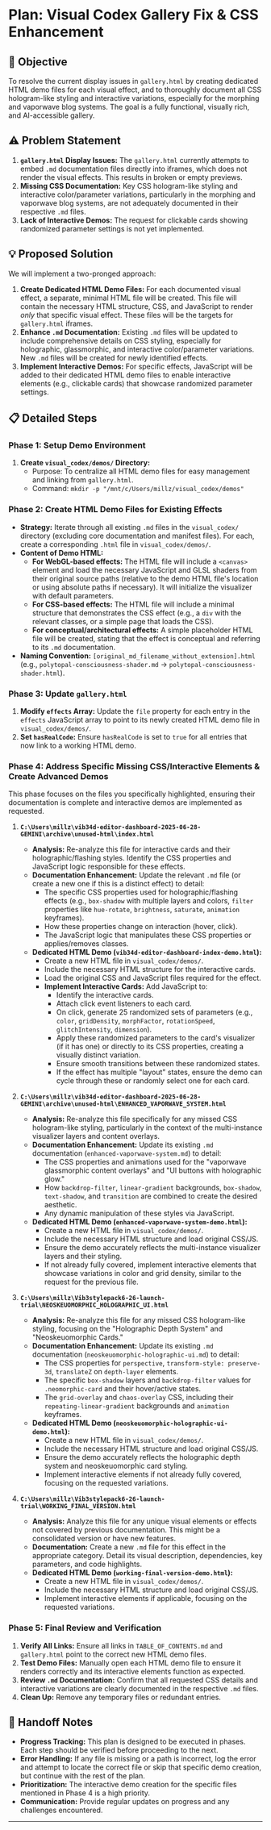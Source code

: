 # Plan: Visual Codex Gallery Fix & CSS Enhancement

## 🎯 Objective

To resolve the current display issues in `gallery.html` by creating dedicated HTML demo files for each visual effect, and to thoroughly document all CSS hologram-like styling and interactive variations, especially for the morphing and vaporwave blog systems. The goal is a fully functional, visually rich, and AI-accessible gallery.

## ⚠️ Problem Statement

1.  **`gallery.html` Display Issues:** The `gallery.html` currently attempts to embed `.md` documentation files directly into iframes, which does not render the visual effects. This results in broken or empty previews.
2.  **Missing CSS Documentation:** Key CSS hologram-like styling and interactive color/parameter variations, particularly in the morphing and vaporwave blog systems, are not adequately documented in their respective `.md` files.
3.  **Lack of Interactive Demos:** The request for clickable cards showing randomized parameter settings is not yet implemented.

## 💡 Proposed Solution

We will implement a two-pronged approach:

1.  **Create Dedicated HTML Demo Files:** For each documented visual effect, a separate, minimal HTML file will be created. This file will contain the necessary HTML structure, CSS, and JavaScript to render *only* that specific visual effect. These files will be the targets for `gallery.html` iframes.
2.  **Enhance `.md` Documentation:** Existing `.md` files will be updated to include comprehensive details on CSS styling, especially for holographic, glassmorphic, and interactive color/parameter variations. New `.md` files will be created for newly identified effects.
3.  **Implement Interactive Demos:** For specific effects, JavaScript will be added to their dedicated HTML demo files to enable interactive elements (e.g., clickable cards) that showcase randomized parameter settings.

## 📋 Detailed Steps

### Phase 1: Setup Demo Environment

1.  **Create `visual_codex/demos/` Directory:**
    *   Purpose: To centralize all HTML demo files for easy management and linking from `gallery.html`.
    *   Command: `mkdir -p "/mnt/c/Users/millz/visual_codex/demos"`

### Phase 2: Create HTML Demo Files for Existing Effects

*   **Strategy:** Iterate through all existing `.md` files in the `visual_codex/` directory (excluding core documentation and manifest files). For each, create a corresponding `.html` file in `visual_codex/demos/`.
*   **Content of Demo HTML:**
    *   **For WebGL-based effects:** The HTML file will include a `<canvas>` element and load the necessary JavaScript and GLSL shaders from their original source paths (relative to the demo HTML file's location or using absolute paths if necessary). It will initialize the visualizer with default parameters.
    *   **For CSS-based effects:** The HTML file will include a minimal structure that demonstrates the CSS effect (e.g., a `div` with the relevant classes, or a simple page that loads the CSS).
    *   **For conceptual/architectural effects:** A simple placeholder HTML file will be created, stating that the effect is conceptual and referring to its `.md` documentation.
*   **Naming Convention:** `[original_md_filename_without_extension].html` (e.g., `polytopal-consciousness-shader.md` -> `polytopal-consciousness-shader.html`).

### Phase 3: Update `gallery.html`

1.  **Modify `effects` Array:** Update the `file` property for each entry in the `effects` JavaScript array to point to its newly created HTML demo file in `visual_codex/demos/`.
2.  **Set `hasRealCode`:** Ensure `hasRealCode` is set to `true` for all entries that now link to a working HTML demo.

### Phase 4: Address Specific Missing CSS/Interactive Elements & Create Advanced Demos

This phase focuses on the files you specifically highlighted, ensuring their documentation is complete and interactive demos are implemented as requested.

1.  **`C:\Users\millz\vib34d-editor-dashboard-2025-06-28-GEMINI\archive\unused-html\index.html`**
    *   **Analysis:** Re-analyze this file for interactive cards and their holographic/flashing styles. Identify the CSS properties and JavaScript logic responsible for these effects.
    *   **Documentation Enhancement:** Update the relevant `.md` file (or create a new one if this is a distinct effect) to detail:
        *   The specific CSS properties used for holographic/flashing effects (e.g., `box-shadow` with multiple layers and colors, `filter` properties like `hue-rotate`, `brightness`, `saturate`, `animation` keyframes).
        *   How these properties change on interaction (hover, click).
        *   The JavaScript logic that manipulates these CSS properties or applies/removes classes.
    *   **Dedicated HTML Demo (`vib34d-editor-dashboard-index-demo.html`):**
        *   Create a new HTML file in `visual_codex/demos/`.
        *   Include the necessary HTML structure for the interactive cards.
        *   Load the original CSS and JavaScript files required for the effect.
        *   **Implement Interactive Cards:** Add JavaScript to:
            *   Identify the interactive cards.
            *   Attach click event listeners to each card.
            *   On click, generate 25 randomized sets of parameters (e.g., `color`, `gridDensity`, `morphFactor`, `rotationSpeed`, `glitchIntensity`, `dimension`).
            *   Apply these randomized parameters to the card's visualizer (if it has one) or directly to its CSS properties, creating a visually distinct variation.
            *   Ensure smooth transitions between these randomized states.
            *   If the effect has multiple "layout" states, ensure the demo can cycle through these or randomly select one for each card.

2.  **`C:\Users\millz\vib34d-editor-dashboard-2025-06-28-GEMINI\archive\unused-html\ENHANCED_VAPORWAVE_SYSTEM.html`**
    *   **Analysis:** Re-analyze this file specifically for any missed CSS hologram-like styling, particularly in the context of the multi-instance visualizer layers and content overlays.
    *   **Documentation Enhancement:** Update its existing `.md` documentation (`enhanced-vaporwave-system.md`) to detail:
        *   The CSS properties and animations used for the "vaporwave glassmorphic content overlays" and "UI buttons with holographic glow."
        *   How `backdrop-filter`, `linear-gradient` backgrounds, `box-shadow`, `text-shadow`, and `transition` are combined to create the desired aesthetic.
        *   Any dynamic manipulation of these styles via JavaScript.
    *   **Dedicated HTML Demo (`enhanced-vaporwave-system-demo.html`):**
        *   Create a new HTML file in `visual_codex/demos/`.
        *   Include the necessary HTML structure and load original CSS/JS.
        *   Ensure the demo accurately reflects the multi-instance visualizer layers and their styling.
        *   If not already fully covered, implement interactive elements that showcase variations in color and grid density, similar to the request for the previous file.

3.  **`C:\Users\millz\Vib3stylepack6-26-launch-trial\NEOSKEUOMORPHIC_HOLOGRAPHIC_UI.html`**
    *   **Analysis:** Re-analyze this file for any missed CSS hologram-like styling, focusing on the "Holographic Depth System" and "Neoskeuomorphic Cards."
    *   **Documentation Enhancement:** Update its existing `.md` documentation (`neoskeuomorphic-holographic-ui.md`) to detail:
        *   The CSS properties for `perspective`, `transform-style: preserve-3d`, `translateZ` on `depth-layer` elements.
        *   The specific `box-shadow` layers and `backdrop-filter` values for `.neomorphic-card` and their hover/active states.
        *   The `grid-overlay` and `chaos-overlay` CSS, including their `repeating-linear-gradient` backgrounds and `animation` keyframes.
    *   **Dedicated HTML Demo (`neoskeuomorphic-holographic-ui-demo.html`):**
        *   Create a new HTML file in `visual_codex/demos/`.
        *   Include the necessary HTML structure and load original CSS/JS.
        *   Ensure the demo accurately reflects the holographic depth system and neoskeuomorphic card styling.
        *   Implement interactive elements if not already fully covered, focusing on the requested variations.

4.  **`C:\Users\millz\Vib3stylepack6-26-launch-trial\WORKING_FINAL_VERSION.html`**
    *   **Analysis:** Analyze this file for any unique visual elements or effects not covered by previous documentation. This might be a consolidated version or have new features.
    *   **Documentation:** Create a new `.md` file for this effect in the appropriate category. Detail its visual description, dependencies, key parameters, and code highlights.
    *   **Dedicated HTML Demo (`working-final-version-demo.html`):**
        *   Create a new HTML file in `visual_codex/demos/`.
        *   Include the necessary HTML structure and load original CSS/JS.
        *   Implement interactive elements if applicable, focusing on the requested variations.

### Phase 5: Final Review and Verification

1.  **Verify All Links:** Ensure all links in `TABLE_OF_CONTENTS.md` and `gallery.html` point to the correct new HTML demo files.
2.  **Test Demo Files:** Manually open each HTML demo file to ensure it renders correctly and its interactive elements function as expected.
3.  **Review `.md` Documentation:** Confirm that all requested CSS details and interactive variations are clearly documented in the respective `.md` files.
4.  **Clean Up:** Remove any temporary files or redundant entries.

## 🤝 Handoff Notes

*   **Progress Tracking:** This plan is designed to be executed in phases. Each step should be verified before proceeding to the next.
*   **Error Handling:** If any file is missing or a path is incorrect, log the error and attempt to locate the correct file or skip that specific demo creation, but continue with the rest of the plan.
*   **Prioritization:** The interactive demo creation for the specific files mentioned in Phase 4 is a high priority.
*   **Communication:** Provide regular updates on progress and any challenges encountered.

---
